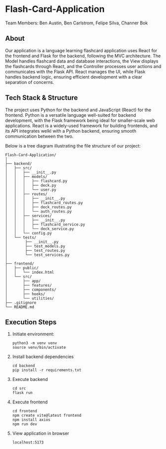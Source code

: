 # Flash-Card-Application
Team Members: Ben Austin, Ben Carlstrom, Felipe Silva, Channer Bok

## About
Our application is a language learning flashcard application uses React for the frontend and Flask for the backend, following the MVC architecture. The Model handles flashcard data and database interactions, the View displays the flashcards through React, and the Controller processes user actions and communicates with the Flask API. React manages the UI, while Flask handles backend logic, ensuring efficient development with a clear separation of concerns.

## Tech Stack & Structure
The project uses Python for the backend and JavaScript (React) for the frontend. Python is a versatile language well-suited for backend development, with the Flask framework being ideal for smaller-scale web applications. React is a widely-used framework for building  frontends, and its API  integrates welkl with a Python backend, ensuring smooth communication between the two.

Below is a tree diagram illustrating the file structure of our project:
```text
Flash-Card-Application/
│
├── backend/
│   ├── src/
│   │   ├── __init__.py
│   │   ├── models/
│   │   │   ├── flashcard.py
│   │   │   ├── deck.py
│   │   │   └── user.py
│   │   ├── routes/
│   │   │   ├── __init__.py
│   │   │   ├── flashcard_routes.py
│   │   │   ├── deck_routes.py
│   │   │   └── auth_routes.py
│   │   ├── services/
│   │   │   ├── __init__.py
│   │   │   ├── flashcard_service.py
│   │   │   └── deck_service.py
│   │   └── config.py
│   └── tests/
│        ├── __init__.py
│        ├── test_models.py
│        ├── test_routes.py
│        └── test_services.py
│
├── frontend/
│   ├── public/
│   │   └── index.html
│   └── src/
│       ├── app/
│       ├── features/
│       ├── components/
│       ├── hooks/
│       └── utilities/
├── .gitignore
└── README.md
```



## Execution Steps
1. Initiate environment: 
    ```
    python3 -m venv venv
    source venv/bin/activate

2. Install backend dependencies
    ```
    cd backend
    pip install -r requirements.txt
3. Execute backend
    ```
    cd src
    flask run
4. Execute frontend
    ```
    cd frontend
    npm create vite@latest frontend
    npm install axios
    npm run dev

5. View application in browser
    ```
    localhost:5173
